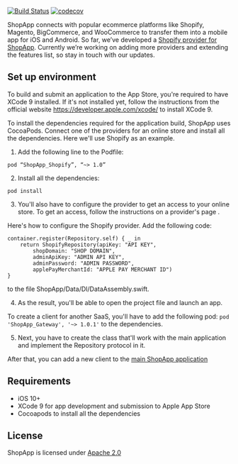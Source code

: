 [![Build Status](https://travis-ci.org/rubygarage/shopapp-ios.svg?branch=master)](https://travis-ci.org/rubygarage/shopapp-ios)
[![codecov](https://codecov.io/gh/rubygarage/shopapp-ios/branch/master/graph/badge.svg)](https://codecov.io/gh/rubygarage/shopapp-ios)

ShopApp connects with popular ecommerce platforms like Shopify, Magento, BigCommerce, and WooCommerce to transfer them into a mobile app for iOS and Android. So far, we’ve developed a [Shopify provider for ShopApp](https://github.com/rubygarage/shopapp-shopify-ios/). 
Currently we’re working on adding more providers and extending the features list, so stay in touch with our updates. 

## Set up environment
To build and submit an application to the App Store, you're required to have XCode 9 installed. If it's not installed yet, follow the instructions from the official website https://developer.apple.com/xcode/ to install XCode 9.

To install the dependencies required for the application build, ShopApp uses CocoaPods.  Connect one of the providers for an online store and install all the dependencies. Here we'll use Shopify as an example.

1. Add the following line to the Podfile:

`pod “ShopApp_Shopify”, “~> 1.0”`

2. Install all the dependencies:

`pod install`

3. You'll also have to configure the provider to get an access to your online store. To get an access, follow the instructions on a provider's page <link>. 

Here's how to configure the Shopify provider. Add the following code:

```
container.register(Repository.self) { _ in
    return ShopifyRepository(apiKey: "API KEY",
        shopDomain: "SHOP DOMAIN",
        adminApiKey: "ADMIN API KEY",
        adminPassword: "ADMIN PASSWORD",
        applePayMerchantId: "APPLE PAY MERCHANT ID")
}
```

to the file ShopApp/Data/DI/DataAssembly.swift. 

4. As the result, you'll be able to open the project file and launch an app.

To create a client for another SaaS, you'll have to add the following pod:
`pod 'ShopApp_Gateway', '~> 1.0.1'`  to the dependencies. 

5. Next, you have to create the class that'll work with the main application and implement the Repository protocol in it. 

After that, you can add a new client to the [main ShopApp application](https://github.com/rubygarage/shopapp-ios)

## Requirements
* iOS 10+
* XCode 9 for app development and submission to Apple App Store
* Cocoapods to install all the dependencies

## License
ShopApp is licensed under [Apache 2.0](https://www.apache.org/licenses/LICENSE-2.0)
